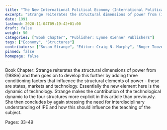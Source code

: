 ```yaml
---
title: "The New International Political Economy (International Political Economy Year Book No.6: An Eclectic Approach"
excerpt: "Strange reiterates the structural dimensions of power from (1988e) and then goes on to develop this further by adding three conditioning factors that influence the structural elements of power - these are states, markets and technology. Essentially the new element here is the dynamic of technology. Strange makes the contribution of the technological dynamic to the four structures more explicit in this article than previously. She then concludes by again stressing the need for interdisciplinary understanding of IPE and how this should influence the teaching of the subject."
date: 1991
lastmod: 2020-11-04T09:19:42+01:00
draft: false
weight: 50
categories: ["Book Chapter", "Publisher: Lynne Rienner Publishers"]
tags: ["Economy", "Structures"]
contributors: ["Susan Strange", "Editor: Craig N. Murphy", "Roger Tooze"]
pinned: false
homepage: false
---
```


Book Chapter: Strange reiterates the structural dimensions of power from (1988e) and then goes on to develop this further by adding three conditioning factors that influence the structural elements of power - these are states, markets and technology. Essentially the new element here is the dynamic of technology. Strange makes the contribution of the technological dynamic to the four structures more explicit in this article than previously. She then concludes by again stressing the need for interdisciplinary understanding of IPE and how this should influence the teaching of the subject.

Pages: 33-49